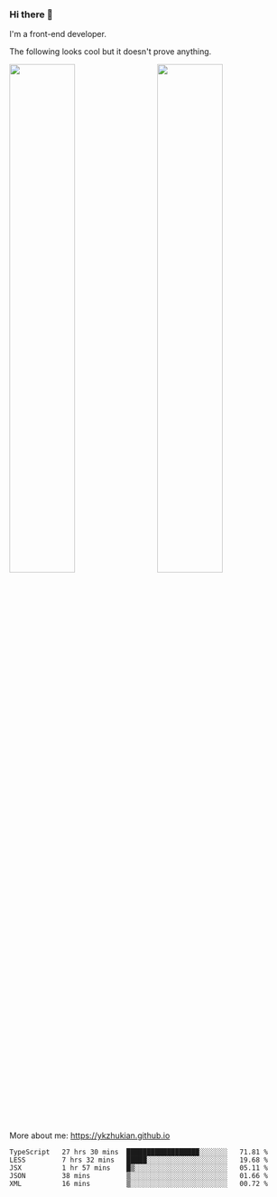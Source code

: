 ### Hi there 👋

I'm a front-end developer.

The following looks cool but it doesn't prove anything.

[<img align="right" width="48%" src="https://github-readme-stats.vercel.app/api?username=ykzhukian&show_icons=true&theme=dracula">](https://github.com/anuraghazra/github-readme-stats)

[<img width="48%" src="https://github-readme-stats.vercel.app/api/top-langs/?username=ykzhukian&layout=compact&theme=dracula">](https://github.com/anuraghazra/github-readme-stats)

More about me: 
https://ykzhukian.github.io

<!--START_SECTION:waka-->
```text
TypeScript   27 hrs 30 mins  ██████████████████░░░░░░░   71.81 % 
LESS         7 hrs 32 mins   █████░░░░░░░░░░░░░░░░░░░░   19.68 % 
JSX          1 hr 57 mins    █▒░░░░░░░░░░░░░░░░░░░░░░░   05.11 % 
JSON         38 mins         ▒░░░░░░░░░░░░░░░░░░░░░░░░   01.66 % 
XML          16 mins         ▒░░░░░░░░░░░░░░░░░░░░░░░░   00.72 % 
```
<!--END_SECTION:waka-->

